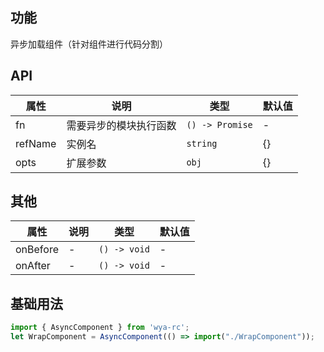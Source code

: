## 功能
异步加载组件（针对组件进行代码分割）

## API
属性 | 说明 | 类型 | 默认值
---|---|---|---
fn | 需要异步的模块执行函数 | `() -> Promise` | -
refName | 实例名 | `string` | {}
opts | 扩展参数 | `obj` | {}

## 其他
属性 | 说明 | 类型 | 默认值
---|---|---|---
onBefore | - | `() -> void` | -
onAfter | - | `() -> void` | -

## 基础用法

```jsx
import { AsyncComponent } from 'wya-rc';
let WrapComponent = AsyncComponent(() => import("./WrapComponent"));
```
